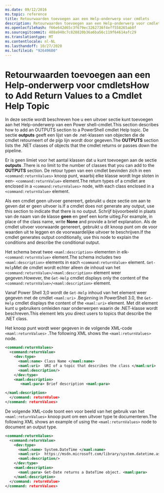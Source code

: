```yaml
---
ms.date: 09/12/2016
ms.topic: reference
title: Retourwaarden toevoegen aan een Help-onderwerp voor cmdlets
description: Retourwaarden toevoegen aan een Help-onderwerp voor cmdlets
ms.openlocfilehash: f66e642d65c3f679ec3262736f4eff558265ab8f
ms.sourcegitcommit: 488a940c7c828820b36a6ba56c119f64614afc29
ms.translationtype: MT
ms.contentlocale: nl-NL
ms.lasthandoff: 10/27/2020
ms.locfileid: "92649600"
---
```

# <a name="how-to-add-return-values-to-a-cmdlet-help-topic"></a><span data-ttu-id="5e5b8-103">Retourwaarden toevoegen aan een Help-onderwerp voor cmdlets</span><span class="sxs-lookup"><span data-stu-id="5e5b8-103">How to Add Return Values to a Cmdlet Help Topic</span></span>

<span data-ttu-id="5e5b8-104">In deze sectie wordt beschreven hoe u een uitvoer sectie kunt toevoegen aan het Help-onderwerp van een Power shell-cmdlet.</span><span class="sxs-lookup"><span data-stu-id="5e5b8-104">This section describes how to add an OUTPUTS section to a PowerShell cmdlet Help topic.</span></span> <span data-ttu-id="5e5b8-105">De sectie **outputs** geeft een lijst van de .net-klassen van objecten die de cmdlet retourneert of de pijp lijn wordt door gegeven.</span><span class="sxs-lookup"><span data-stu-id="5e5b8-105">The **OUTPUTS** section lists the .NET classes of objects that the cmdlet returns or passes down the pipeline.</span></span>

<span data-ttu-id="5e5b8-106">Er is geen limiet voor het aantal klassen dat u kunt toevoegen aan de sectie **outputs** .</span><span class="sxs-lookup"><span data-stu-id="5e5b8-106">There is no limit to the number of classes that you can add to the **OUTPUTS** section.</span></span> <span data-ttu-id="5e5b8-107">De retour typen van een cmdlet bevinden zich in een `<command:returnValues>` knoop punt, waarbij elke klasse wordt Inge sloten in een- `<command:returnValue>` element.</span><span class="sxs-lookup"><span data-stu-id="5e5b8-107">The return types of a cmdlet are enclosed in a `<command:returnValues>` node, with each class enclosed in a `<command:returnValue>` element.</span></span>

<span data-ttu-id="5e5b8-108">Als een cmdlet geen uitvoer genereert, gebruikt u deze sectie om aan te geven dat er geen uitvoer is.</span><span class="sxs-lookup"><span data-stu-id="5e5b8-108">If a cmdlet does not generate any output, use this section to indicate that there is no output.</span></span> <span data-ttu-id="5e5b8-109">Schrijf bijvoorbeeld in plaats van de naam van de klasse **geen** en geef een korte uitleg.</span><span class="sxs-lookup"><span data-stu-id="5e5b8-109">For example, in place of the class name, write **None** and provide a brief explanation.</span></span> <span data-ttu-id="5e5b8-110">Als de cmdlet uitvoer voorwaarde genereert, gebruikt u dit knoop punt om de voor waarden uit te leggen en de voorwaardelijke uitvoer te beschrijven.</span><span class="sxs-lookup"><span data-stu-id="5e5b8-110">If the cmdlet generates output conditionally, use this node to explain the conditions and describe the conditional output.</span></span>

<span data-ttu-id="5e5b8-111">Het schema bevat twee `<maml:description>` elementen in elk- `<command:returnValue>` element.</span><span class="sxs-lookup"><span data-stu-id="5e5b8-111">The schema includes two `<maml:description>` elements in each `<command:returnValue>` element.</span></span>
<span data-ttu-id="5e5b8-112">`Get-Help`Met de cmdlet wordt echter alleen de inhoud van het `<command:returnValue>/<maml:description>` element weer gegeven.</span><span class="sxs-lookup"><span data-stu-id="5e5b8-112">However, the `Get-Help` cmdlet displays only the content of the `<command:returnValue>/<maml:description>` element.</span></span>

<span data-ttu-id="5e5b8-113">Vanaf Power Shell 3,0 wordt de `Get-Help` inhoud van het element weer gegeven met de cmdlet `<maml:uri>` .</span><span class="sxs-lookup"><span data-stu-id="5e5b8-113">Beginning in PowerShell 3.0, the `Get-Help` cmdlet displays the content of the `<maml:uri>` element.</span></span>
<span data-ttu-id="5e5b8-114">Met dit element kunt u gebruikers omleiden naar onderwerpen waarin de .NET-klasse wordt beschreven.</span><span class="sxs-lookup"><span data-stu-id="5e5b8-114">This element lets you direct users to topics that describe the .NET class.</span></span>

<span data-ttu-id="5e5b8-115">Het knoop punt wordt weer gegeven in de volgende XML-code `<maml:returnValues>` .</span><span class="sxs-lookup"><span data-stu-id="5e5b8-115">The following XML shows the `<maml:returnValues>` node.</span></span>

```xml
<command:returnValues>
  <command:returnValue>
    <dev:type>
      <maml:name> Class Name </maml:name>
      <maml:uri>  URI of a topic that describes the class </maml:uri>
      <maml:description/>
    </dev:type>
    <maml:description>
       <maml:para> Brief description <maml:para>

</maml:description>
  </command: returnValue>
</command: returnValues>
```

<span data-ttu-id="5e5b8-116">De volgende XML-code toont een voor beeld van het gebruik van het `<maml:returnValues>` knoop punt om een uitvoer type te documenteren.</span><span class="sxs-lookup"><span data-stu-id="5e5b8-116">The following XML shows an example of using the `<maml:returnValues>` node to document an output type.</span></span>

```xml
<command:returnValues>
  <command:returnValue>
    <dev:type>
      <maml:name> System.DateTime </maml:name>
      <maml:uri>  https://msdn.microsoft.com/library/system.datetime.aspx </maml:uri>
      <maml:description/>
    </dev:type>
    <maml:description>
      <maml:para> Get-Date returns a DateTime object. <maml:para>
    </maml:description>
  </command: returnValue>
</command: returnValues>
```
